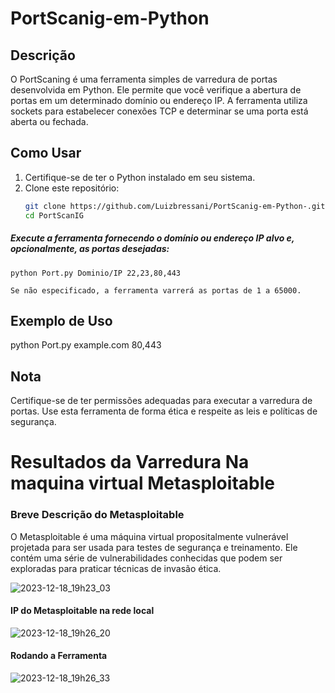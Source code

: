 # PortScanig-em-Python

## Descrição
O PortScaning é uma ferramenta simples de varredura de portas desenvolvida em Python. Ele permite que você verifique a abertura de portas em um determinado domínio ou endereço IP. A ferramenta utiliza sockets para estabelecer conexões TCP e determinar se uma porta está aberta ou fechada.

## Como Usar
1. Certifique-se de ter o Python instalado em seu sistema.
2. Clone este repositório:
   ```bash
   git clone https://github.com/Luizbressani/PortScanig-em-Python-.git
   cd PortScanIG
#####   Execute a ferramenta fornecendo o domínio ou endereço IP alvo e, opcionalmente, as portas desejadas:
    python Port.py Dominio/IP 22,23,80,443

    Se não especificado, a ferramenta varrerá as portas de 1 a 65000.

## Exemplo de Uso
python Port.py example.com 80,443

## Nota
  Certifique-se de ter permissões adequadas para executar a varredura de portas.
  Use esta ferramenta de forma ética e respeite as leis e políticas de segurança.

# Resultados da Varredura Na maquina virtual Metasploitable
  ### Breve Descrição do Metasploitable
  O Metasploitable é uma máquina virtual propositalmente vulnerável projetada para ser usada para testes de segurança e treinamento. Ele contém uma série de vulnerabilidades conhecidas que podem ser exploradas para praticar técnicas de invasão ética.
 
  ![2023-12-18_19h23_03](https://github.com/Luizbressani/PortScanig-em-Python-/assets/91733688/83c27347-78d2-406d-8d66-e7f78cc3823b)

  #### IP do Metasploitable na rede local

  ![2023-12-18_19h26_20](https://github.com/Luizbressani/PortScanig-em-Python-/assets/91733688/7c78995f-d782-47f4-805a-b8ad632f1ff1)

  #### Rodando a Ferramenta 
  ![2023-12-18_19h26_33](https://github.com/Luizbressani/PortScanig-em-Python-/assets/91733688/0d76b76a-fbc1-4a44-8041-e5c2f9cb884f)



